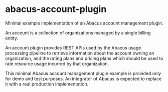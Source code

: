 abacus-account-plugin
===

Minimal example implementation of an Abacus account management plugin.

An account is a collection of organizations managed by a single billing entity.

An account plugin provides REST APIs used by the Abacus usage processing
pipeline to retrieve information about the account owning an organization, and
the rating plans and pricing plans which should be used to rate resource usage
incurred by that organization.

This minimal Abacus account management plugin example is provided only for
demo and test purposes. An integrator of Abacus is expected to replace it with
a real production implementation.

